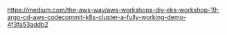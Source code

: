 


https://medium.com/the-aws-way/aws-workshops-diy-eks-workshop-19-argo-cd-aws-codecommit-k8s-cluster-a-fully-working-demo-4f3fa53addb2